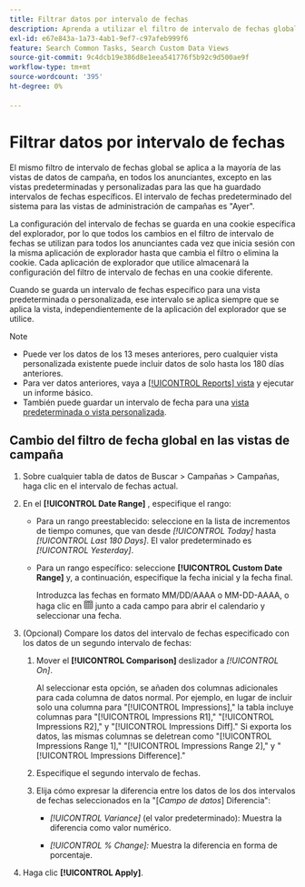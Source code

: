 ```yaml
---
title: Filtrar datos por intervalo de fechas
description: Aprenda a utilizar el filtro de intervalo de fechas global.
exl-id: e67e843a-1a73-4ab1-9ef7-c97afeb999f6
feature: Search Common Tasks, Search Custom Data Views
source-git-commit: 9c4dcb19e386d8e1eea541776f5b92c9d500ae9f
workflow-type: tm+mt
source-wordcount: '395'
ht-degree: 0%

---
```


# Filtrar datos por intervalo de fechas

El mismo filtro de intervalo de fechas global se aplica a la mayoría de las vistas de datos de campaña, en todos los anunciantes, excepto en las vistas predeterminadas y personalizadas para las que ha guardado intervalos de fechas específicos. El intervalo de fechas predeterminado del sistema para las vistas de administración de campañas es &quot;Ayer&quot;.

La configuración del intervalo de fechas se guarda en una cookie específica del explorador, por lo que todos los cambios en el filtro de intervalo de fechas se utilizan para todos los anunciantes cada vez que inicia sesión con la misma aplicación de explorador hasta que cambia el filtro o elimina la cookie. Cada aplicación de explorador que utilice almacenará la configuración del filtro de intervalo de fechas en una cookie diferente.

Cuando se guarda un intervalo de fechas específico para una vista predeterminada o personalizada, ese intervalo se aplica siempre que se aplica la vista, independientemente de la aplicación del explorador que se utilice.

>[!NOTE]
>
>* Puede ver los datos de los 13 meses anteriores, pero cualquier vista personalizada existente puede incluir datos de solo hasta los 180 días anteriores.
>* Para ver datos anteriores, vaya a [[!UICONTROL Reports] vista](/help/search-social-commerce/reports/management/basic-advanced/basic-advanced-report-about.md) y ejecutar un informe básico.
>* También puede guardar un intervalo de fecha para una [vista predeterminada o vista personalizada](/help/search-social-commerce/common-tasks/data-views/custom-default-views-manage.md).

## Cambio del filtro de fecha global en las vistas de campaña

1. Sobre cualquier tabla de datos de Buscar \> Campañas \> Campañas, haga clic en el intervalo de fechas actual.

1. En el **[!UICONTROL Date Range]** , especifique el rango:

   * Para un rango preestablecido: seleccione en la lista de incrementos de tiempo comunes, que van desde *[!UICONTROL Today]* hasta *[!UICONTROL Last 180 Days]*. El valor predeterminado es *[!UICONTROL Yesterday]*.

   * Para un rango específico: seleccione **[!UICONTROL Custom Date Range]** y, a continuación, especifique la fecha inicial y la fecha final.

     Introduzca las fechas en formato MM/DD/AAAA o MM-DD-AAAA, o haga clic en ![Icono de calendario](/help/search-social-commerce/assets/calendar.png "Icono de calendario") junto a cada campo para abrir el calendario y seleccionar una fecha.

1. (Opcional) Compare los datos del intervalo de fechas especificado con los datos de un segundo intervalo de fechas:

   1. Mover el **[!UICONTROL Comparison]** deslizador a *[!UICONTROL On]*.

      Al seleccionar esta opción, se añaden dos columnas adicionales para cada columna de datos normal. Por ejemplo, en lugar de incluir solo una columna para &quot;[!UICONTROL Impressions],&quot; la tabla incluye columnas para &quot;[!UICONTROL Impressions R1],&quot; &quot;[!UICONTROL Impressions R2],&quot; y &quot;[!UICONTROL Impressions Diff].&quot;  Si exporta los datos, las mismas columnas se deletrean como &quot;[!UICONTROL Impressions Range 1],&quot; &quot;[!UICONTROL Impressions Range 2],&quot; y &quot;[!UICONTROL Impressions Difference].&quot;

   1. Especifique el segundo intervalo de fechas.

   1. Elija cómo expresar la diferencia entre los datos de los dos intervalos de fechas seleccionados en la &quot;\[_Campo de datos_\] Diferencia&quot;:

      * *[!UICONTROL Variance]* (el valor predeterminado): Muestra la diferencia como valor numérico.

      * *[!UICONTROL % Change]:*  Muestra la diferencia en forma de porcentaje.

1. Haga clic **[!UICONTROL Apply]**.
